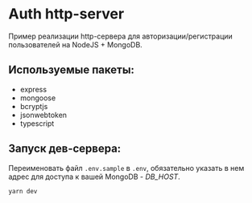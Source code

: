 # Auth http-server
Пример реализации http-сервера для авторизации/регистрации пользователей на NodeJS + MongoDB.

## Используемые пакеты:
- express
- mongoose
- bcryptjs
- jsonwebtoken
- typescript

## Запуск дев-сервера:
Переименовать файл `.env.sample` в `.env`, обязательно указать в нем адрес для доступа к вашей MongoDB - *DB_HOST*.
```
yarn dev
```

